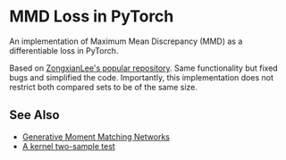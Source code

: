 # MMD Loss in PyTorch
An implementation of Maximum Mean Discrepancy (MMD) as a differentiable loss in PyTorch.

Based on [ZongxianLee's popular repository](https://github.com/ZongxianLee/MMD_Loss.Pytorch).
Same functionality but fixed bugs and simplified the code. Importantly, this implementation does not restrict both compared sets to be of the same size.

## See Also

* [Generative Moment Matching Networks](https://arxiv.org/abs/1502.02761)
* [A kernel two-sample test](https://www.google.com/url?sa=t&rct=j&q=&esrc=s&source=web&cd=&cad=rja&uact=8&ved=2ahUKEwjoisyGkK35AhUDrKQKHfq0AyIQFnoECAgQAQ&url=https%3A%2F%2Fwww.jmlr.org%2Fpapers%2Fvolume13%2Fgretton12a%2Fgretton12a.pdf&usg=AOvVaw0Iu5L5aVAIXUYPdt1Tb8Lg)